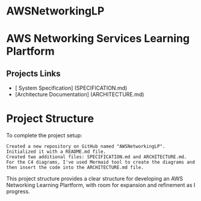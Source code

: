 # AWSNetworkingLP

# AWS Networking Services Learning Plartform

## Projects Links

- [ System Specification] (SPECIFICATION.md)
- [Architecture Documentation] (ARCHITECTURE.md)

# Project Structure

To complete the project setup:

    Created a new repository on GitHub named "AWSNetworkingLP".
    Initialized it with a README.md file.
    Created two additional files: SPECIFICATION.md and ARCHITECTURE.md.
    For the C4 diagrams, I've used Mermaid tool to create the diagrams and then insert the code into the ARCHITECTURE.md file.

This project structure provides a clear structure for developing an AWS Networking Learning Plartform, with room for expansion and refinement as I progress.


